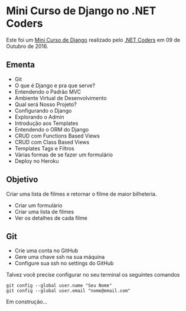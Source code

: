 # Mini Curso de Django no .NET Coders

Este foi um [Mini Curso de Django](http://www.meetup.com/NetCoders/events/234404331/) realizado pelo [.NET Coders](http://blog.netcoders.com.br/) em 09 de Outubro de 2016.


## Ementa

* Git
* O que é Django e pra que serve?
* Entendendo o Padrão MVC
* Ambiente Virtual de Desenvolvimento
* Qual será Nosso Projeto?
* Configurando o Django
* Explorando o Admin
* Introdução aos Templates
* Entendendo o ORM do Django
* CRUD com Functions Based Views
* CRUD com Class Based Views
* Templates Tags e Filtros
* Várias formas de se fazer um formulário
* Deploy no Heroku


## Objetivo

Criar uma lista de filmes e retornar o filme de maior bilheteria.

* Criar um formulário
* Criar uma lista de filmes
* Ver os detalhes de cada filme


## Git

* Crie uma conta no GitHub
* Gere uma chave ssh na sua máquina
* Configure sua ssh no settings do GitHub

Talvez você precise configurar no seu terminal os seguintes comandos

```
git config --global user.name "Seu Nome"
git config --global user.email "nome@email.com"
```

Em construção...